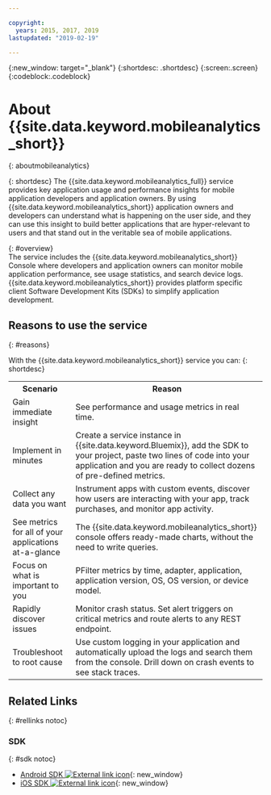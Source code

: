 ```yaml
---

copyright:
  years: 2015, 2017, 2019
lastupdated: "2019-02-19"

---
```

{:new_window: target="_blank"}
{:shortdesc: .shortdesc}
{:screen:.screen}
{:codeblock:.codeblock}

# About {{site.data.keyword.mobileanalytics_short}}  
{: aboutmobileanalytics}

{: shortdesc}
The {{site.data.keyword.mobileanalytics_full}} service provides key application usage and performance insights for mobile application developers and application owners. By using {{site.data.keyword.mobileanalytics_short}} application owners and developers can understand what is happening on the user side, and they can use this insight to build better applications that are hyper-relevant to users and that stand out in the veritable sea of mobile applications. 

{: #overview}  
The service includes the {{site.data.keyword.mobileanalytics_short}} Console where developers and application owners can monitor mobile application performance, see usage statistics, and search device logs.  {{site.data.keyword.mobileanalytics_short}}  provides platform specific client Software Development Kits (SDKs) to simplify application development.

<!-- Mobile Analytics Server SDKs - set of server SDKs to protect resources that are-->
<!--hosted on {{site.data.keyword.Bluemix_notm}}. Currently supported runtimes are-->
<!--Node.js and Java for Liberty.-->

<!-- and includes the following capabilities: -->
<!-- * Near real-time analytics for client activity. Exp -->
<!--* Network latency analytics. GA only -->
<!-- * Client log search and download. Exp -->
<!--* Server log search and download. GA only -->
<!-- Crash and stack trace search. Exp -->

## Reasons to use the service
{: #reasons}

With the {{site.data.keyword.mobileanalytics_short}} service you can:
{: shortdesc}

<table>
  <tr>
    <th> Scenario </th>
    <th> Reason </th>
  </tr>
  <tr>
    <td> Gain immediate insight </td>
    <td> See performance and usage metrics in real time. </td>
  </tr>
  <tr>
    <td> Implement in minutes </td>
    <td> Create a service instance in {{site.data.keyword.Bluemix}}, add the SDK to your project, paste two lines of code into your application and you are ready to collect dozens of pre-defined metrics. </td>
  </tr>
  <tr>
    <td> Collect any data you want </td>
    <td> Instrument apps with custom events, discover how users are interacting with your app, track purchases, and monitor app activity.  </td>
  </tr>
  <tr>
    <td> See metrics for all of your applications at-a-glance </td>
    <td> The {{site.data.keyword.mobileanalytics_short}} console offers <!-- both --> ready-made <!--and custom--> charts, without the need to write queries. </td>
  </tr>
  <tr>
    <td> Focus on what is important to you </td>
    <td> PFilter metrics by time, adapter, application, application version, OS, OS version, or device model.  </td>
  </tr>
  <tr>
    <td> Rapidly discover issues </td>
    <td> Monitor crash status. Set alert triggers on critical metrics and route alerts to any REST endpoint.  </td>
  </tr>
  <tr>
    <td> Troubleshoot to root cause </td>
    <td> Use custom logging in your application and automatically upload the logs and search them from the console. Drill down on crash events to see stack traces.  </td>
  </tr>  
</table>

## Related Links
{: #rellinks notoc}

### SDK
{: #sdk notoc}
<!-- Links to SDK download and SDK Developer Guide -->
* [Android SDK ![External link icon](../../icons/launch-glyph.svg "External link icon")](https://github.com/ibm-bluemix-mobile-services/bms-clientsdk-android-core){: new_window} 
* [iOS SDK ![External link icon](../../icons/launch-glyph.svg "External link icon")](https://github.com/ibm-bluemix-mobile-services/bms-clientsdk-swift-core){: new_window}

